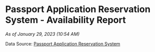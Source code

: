 # Passport Application Reservation System - Availability Report

*As of January 29, 2023 (10:54 AM)*

Data Source: [Passport Application Reservation System](https://eservices.immigration.gov.lk:8443/appointment/pages/reservationApplication.xhtml)